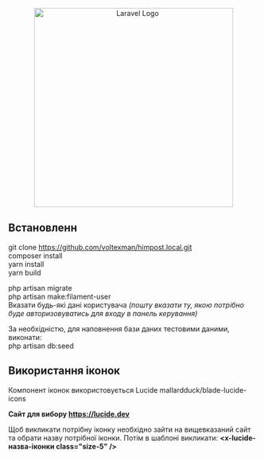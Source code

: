 <p align="center"><a href="https://laravel.com" target="_blank"><img src="https://raw.githubusercontent.com/laravel/art/master/logo-lockup/5%20SVG/2%20CMYK/1%20Full%20Color/laravel-logolockup-cmyk-red.svg" width="400" alt="Laravel Logo"></a></p>

## Встановленн

git clone https://github.com/voltexman/himpost.local.git  
composer install  
yarn install  
yarn build

php artisan migrate  
php artisan make:filament-user  
Вказати будь-які дані користувача _(пошту вказати ту, якою потрібно буде авторизовуватись для входу в панель керування)_

За необхідністю, для наповнення бази даних тестовими даними, виконати:  
php artisan db:seed

## Використання іконок

Компонент іконок використовується Lucide
mallardduck/blade-lucide-icons

**Сайт для вибору https://lucide.dev**

Щоб викликати потрібну іконку необхідно зайти на вищевказаний сайт та обрати назву потрібної іконки.
Потім в шаблоні викликати: **<x-lucide-назва-іконки class="size-5" />**
